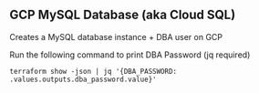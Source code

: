 ## GCP MySQL Database (aka Cloud SQL)
Creates a MySQL database instance + DBA user on GCP

Run the following command to print DBA Password (jq required)
```
terraform show -json | jq '{DBA_PASSWORD: .values.outputs.dba_password.value}'
```